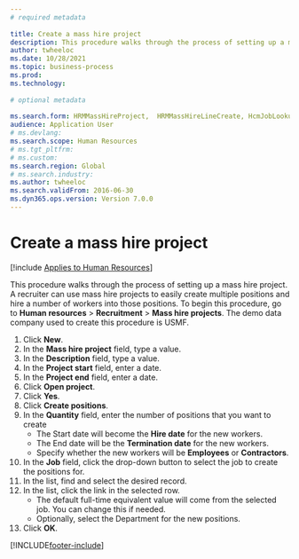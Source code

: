 ```yaml
--- 
# required metadata 
 
title: Create a mass hire project
description: This procedure walks through the process of setting up a mass hire project. 
author: twheeloc
ms.date: 10/28/2021
ms.topic: business-process 
ms.prod:  
ms.technology:  
 
# optional metadata 
 
ms.search.form: HRMMassHireProject,  HRMMassHireLineCreate, HcmJobLookup, HcmPersonnelManagementWorkspace
audience: Application User 
# ms.devlang:  
ms.search.scope: Human Resources
# ms.tgt_pltfrm:  
# ms.custom:  
ms.search.region: Global
# ms.search.industry: 
ms.author: twheeloc
ms.search.validFrom: 2016-06-30 
ms.dyn365.ops.version: Version 7.0.0 
---
```

# Create a mass hire project

[!include [Applies to Human Resources](../includes/applies-to-hr.md)]



This procedure walks through the process of setting up a mass hire project. A recruiter can use mass hire projects to easily create multiple positions and hire a number of workers into those positions. To begin this procedure, go to **Human resources** > **Recruitment** > **Mass hire projects**. The demo data company used to create this procedure is USMF.

1. Click **New**.
2. In the **Mass hire project** field, type a value.
3. In the **Description** field, type a value.
4. In the **Project start** field, enter a date.
5. In the **Project end** field, enter a date.
6. Click **Open project**.
7. Click **Yes**.
8. Click **Create positions**.
9. In the **Quantity** field, enter the number of positions that you want to create
    * The Start date will become the **Hire date** for the new workers.  
    * The End date will be the **Termination date** for the new workers.  
    * Specify whether the new workers will be **Employees** or **Contractors**.  
10. In the **Job** field, click the drop-down button to select the job to create the positions for.
11. In the list, find and select the desired record.
12. In the list, click the link in the selected row.
    * The default full-time equivalent value will come from the selected job. You can change this if needed.  
    * Optionally, select the Department for the new positions.  
13. Click **OK**.



[!INCLUDE[footer-include](../includes/footer-banner.md)]
